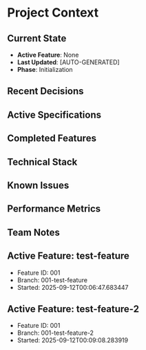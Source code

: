 # Project Context

## Current State
- **Active Feature**: None
- **Last Updated**: [AUTO-GENERATED]
- **Phase**: Initialization

## Recent Decisions
<!-- Updated by AI during development -->

## Active Specifications
<!-- List of in-progress specifications -->

## Completed Features
<!-- List of completed features with links -->

## Technical Stack
<!-- Current technology choices -->

## Known Issues
<!-- Active bugs or technical debt -->

## Performance Metrics
<!-- Key performance indicators -->

## Team Notes
<!-- Important reminders or observations -->

## Active Feature: test-feature
- Feature ID: 001
- Branch: 001-test-feature
- Started: 2025-09-12T00:06:47.683447


## Active Feature: test-feature-2
- Feature ID: 001
- Branch: 001-test-feature-2
- Started: 2025-09-12T00:09:08.283919
